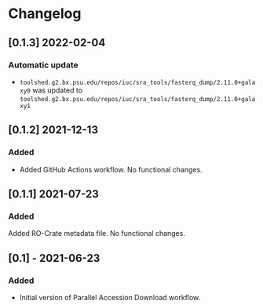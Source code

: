 # Changelog

## [0.1.3] 2022-02-04

### Automatic update
- `toolshed.g2.bx.psu.edu/repos/iuc/sra_tools/fasterq_dump/2.11.0+galaxy0` was updated to `toolshed.g2.bx.psu.edu/repos/iuc/sra_tools/fasterq_dump/2.11.0+galaxy1`

## [0.1.2] 2021-12-13

### Added
- Added GitHub Actions workflow. No functional changes.

## [0.1.1] 2021-07-23

### Added

Added RO-Crate metadata file. No functional changes.

## [0.1] - 2021-06-23

### Added

- Initial version of Parallel Accession Download workflow.
